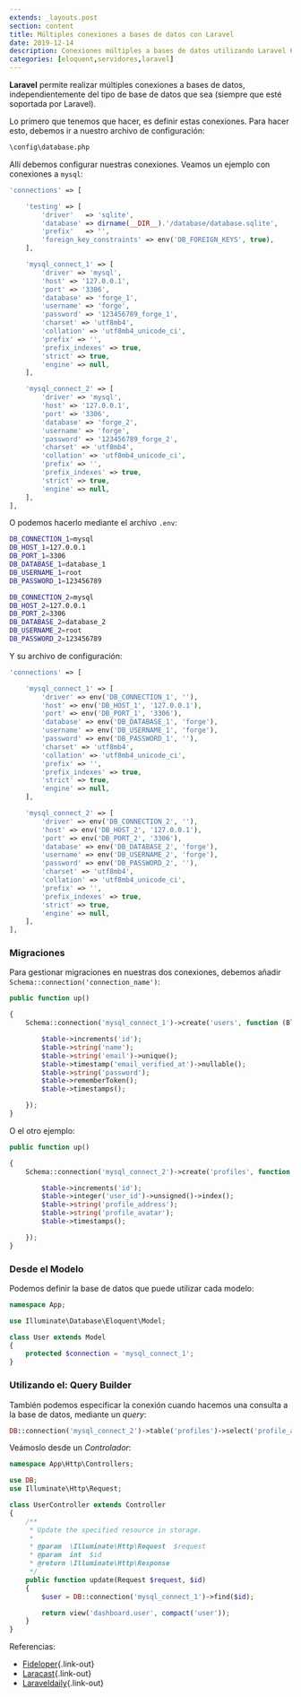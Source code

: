 ```yaml
---
extends: _layouts.post
section: content
title: Múltiples conexiones a bases de datos con Laravel
date: 2019-12-14
description: Conexiones múltiples a bases de datos utilizando Laravel 6.0
categories: [eloquent,servidores,laravel]
---
```


**Laravel** permite realizar múltiples conexiones a bases de datos, independientemente del tipo de base de datos que sea (siempre que esté soportada por Laravel). 

Lo primero que tenemos que hacer, es definir estas conexiones. Para hacer esto, debemos ir a nuestro archivo de configuración:

```bash
\config\database.php 
```

Allí debemos configurar nuestras conexiones. Veamos un ejemplo con conexiones a `mysql`:

```php
'connections' => [

    'testing' => [
        'driver'   => 'sqlite',
        'database' => dirname(__DIR__).'/database/database.sqlite',
        'prefix'   => '',
        'foreign_key_constraints' => env('DB_FOREIGN_KEYS', true),
    ],

    'mysql_connect_1' => [
        'driver' => 'mysql',
        'host' => '127.0.0.1',
        'port' => '3306',
        'database' => 'forge_1',
        'username' => 'forge',
        'password' => '123456789_forge_1',
        'charset' => 'utf8mb4',
        'collation' => 'utf8mb4_unicode_ci',
        'prefix' => '',
        'prefix_indexes' => true,
        'strict' => true,
        'engine' => null,
    ],

    'mysql_connect_2' => [
        'driver' => 'mysql',
        'host' => '127.0.0.1',
        'port' => '3306',
        'database' => 'forge_2',
        'username' => 'forge',
        'password' => '123456789_forge_2',
        'charset' => 'utf8mb4',
        'collation' => 'utf8mb4_unicode_ci',
        'prefix' => '',
        'prefix_indexes' => true,
        'strict' => true,
        'engine' => null,
    ],
],
```

O podemos hacerlo mediante el archivo `.env`:

```bash
DB_CONNECTION_1=mysql
DB_HOST_1=127.0.0.1
DB_PORT_1=3306
DB_DATABASE_1=database_1
DB_USERNAME_1=root
DB_PASSWORD_1=123456789

DB_CONNECTION_2=mysql
DB_HOST_2=127.0.0.1
DB_PORT_2=3306
DB_DATABASE_2=database_2
DB_USERNAME_2=root
DB_PASSWORD_2=123456789
```

Y su archivo de configuración:

```php
'connections' => [

    'mysql_connect_1' => [
        'driver' => env('DB_CONNECTION_1', ''),
        'host' => env('DB_HOST_1', '127.0.0.1'),
        'port' => env('DB_PORT_1', '3306'),
        'database' => env('DB_DATABASE_1', 'forge'),
        'username' => env('DB_USERNAME_1', 'forge'),
        'password' => env('DB_PASSWORD_1', ''),
        'charset' => 'utf8mb4',
        'collation' => 'utf8mb4_unicode_ci',
        'prefix' => '',
        'prefix_indexes' => true,
        'strict' => true,
        'engine' => null,
    ],

    'mysql_connect_2' => [
        'driver' => env('DB_CONNECTION_2', ''),
        'host' => env('DB_HOST_2', '127.0.0.1'),
        'port' => env('DB_PORT_2', '3306'),
        'database' => env('DB_DATABASE_2', 'forge'),
        'username' => env('DB_USERNAME_2', 'forge'),
        'password' => env('DB_PASSWORD_2', ''),
        'charset' => 'utf8mb4',
        'collation' => 'utf8mb4_unicode_ci',
        'prefix' => '',
        'prefix_indexes' => true,
        'strict' => true,
        'engine' => null,
    ],
],
```

### Migraciones 

Para gestionar migraciones en nuestras dos conexiones, debemos añadir `Schema::connection('connection_name')`:

```php
public function up()

{
    Schema::connection('mysql_connect_1')->create('users', function (Blueprint $table) {

        $table->increments('id');
        $table->string('name');
        $table->string('email')->unique();
        $table->timestamp('email_verified_at')->nullable();
        $table->string('password');
        $table->rememberToken();
        $table->timestamps();

    });
}

```

O el otro ejemplo:

```php
public function up()

{
    Schema::connection('mysql_connect_2')->create('profiles', function (Blueprint $table) {

        $table->increments('id');
        $table->integer('user_id')->unsigned()->index();
        $table->string('profile_address');
        $table->string('profile_avatar');
        $table->timestamps();

    });
}

```

### Desde el Modelo

Podemos definir la base de datos que puede utilizar cada modelo:

```php
namespace App;

use Illuminate\Database\Eloquent\Model;

class User extends Model
{
    protected $connection = 'mysql_connect_1';
}
```

### Utilizando el: Query Builder 

También podemos especificar la conexión cuando hacemos una consulta a la base de datos, mediante un *query*:

```php
DB::connection('mysql_connect_2')->table('profiles')->select('profile_address')->get();
```

Veámoslo desde un *Controlador*:

```php
namespace App\Http\Controllers;

use DB;
use Illuminate\Http\Request;

class UserController extends Controller
{
    /**
     * Update the specified resource in storage.
     *
     * @param  \Illuminate\Http\Request  $request
     * @param  int  $id
     * @return \Illuminate\Http\Response
     */
    public function update(Request $request, $id)
    {
        $user = DB::connection('mysql_connect_1')->find($id);

        return view('dashboard.user', compact('user'));
    }
}
```

Referencias:

+ [Fideloper](https://fideloper.com/laravel-multiple-database-connections){.link-out}
+ [Laracast](https://laracasts.com/discuss/channels/eloquent/laravel-5-multiple-database-connection){.link-out}
+ [Laraveldaily](https://laraveldaily.com/multiple-database-connections-in-the-same-laravel-project/){.link-out}
